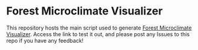 # Forest Microclimate Visualizer

This repository hosts the main script used to generate [Forest Microclimate Visualizer](https://yutaroshimizu.users.earthengine.app/view/shinshumicroclimate). Access the link to test it out, and please post any Issues to this repo if you have any feedback!
